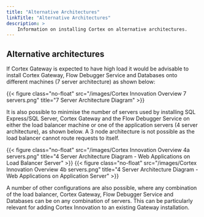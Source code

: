 ```yaml
---
title: "Alternative Architectures"
linkTitle: "Alternative Architectures"
description: >
    Information on installing Cortex on alternative architectures.
---
```


## Alternative architectures

If Cortex Gateway is expected to have high load it would be advisable to install Cortex Gateway, Flow Debugger Service and Databases onto different machines (7 server architecture) as shown below:

{{< figure class="no-float" src="/images/Cortex Innovation Overview 7 servers.png" title="7 Server Architecture Diagram" >}}

It is also possible to minimise the number of servers used by installing SQL Express/SQL Server, Cortex Gateway and the Flow Debugger Service on either the load balancer machine or one of the application servers (4 server architecture), as shown below. A 3 node architecture is not possible as the load balancer cannot route requests to itself.

{{< figure class="no-float" src="/images/Cortex Innovation Overview 4a servers.png" title="4 Server Architecture Diagram - Web Applications on Load Balancer Server" >}}
{{< figure class="no-float" src="/images/Cortex Innovation Overview 4b servers.png" title="4 Server Architecture Diagram - Web Applications on Application Server" >}}

A number of other configurations are also possible, where any combination of the load balancer, Cortex Gateway, Flow Debugger Service and Databases can be on any combination of servers. This can be particularly relevant for adding Cortex Innovation to an existing Gateway installation.
